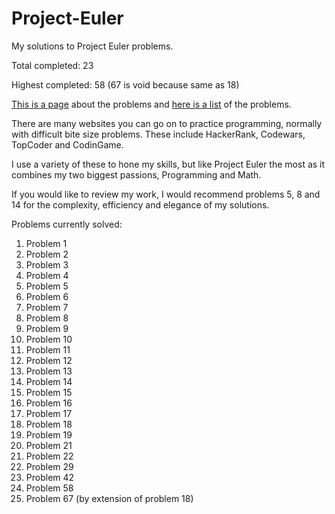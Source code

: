# Project-Euler

My solutions to Project Euler problems.

Total completed: 23

Highest completed: 58 (67 is void because same as 18)

<a href="https://projecteuler.net/about">This is a page</a> about the problems and <a href="https://projecteuler.net/archives">here is a list</a> of the problems.

There are many websites you can go on to practice programming, normally with difficult bite size problems.
These include HackerRank, Codewars, TopCoder and CodinGame.

I use a variety of these to hone my skills, but like Project Euler the most as it combines my two biggest passions, Programming and Math.

If you would like to review my work, I would recommend problems 5, 8 and 14 for the complexity, efficiency and elegance of my solutions.

Problems currently solved:

<ol>
  <li>Problem 1</li>
  <li>Problem 2</li>
  <li>Problem 3</li>
  <li>Problem 4</li>
  <li>Problem 5</li>
  <li>Problem 6</li>
  <li>Problem 7</li>
  <li>Problem 8</li>
  <li>Problem 9</li>
  <li>Problem 10</li>
  <li>Problem 11</li>
  <li>Problem 12</li>
  <li>Problem 13</li>
  <li>Problem 14</li>
  <li>Problem 15</li>
  <li>Problem 16</li>
  <li>Problem 17</li>
  <li>Problem 18</li>
  <li>Problem 19</li>
  <li>Problem 21</li>
  <li>Problem 22</li>
  <li>Problem 29</li>
  <li>Problem 42</li>
  <li>Problem 58</li>
  <li>Problem 67 (by extension of problem 18)</li>
</ol>
